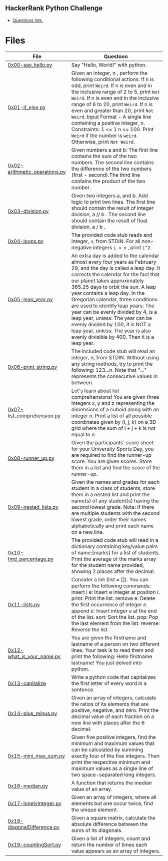 ## HackerRank Python Challenge

- [Questions link.](https://www.hackerrank.com/micahondiwa?hr_r=1)

# Files

| File                                                           | Questoon                                                                                                                                                                                                                                                                                                                                                                                                                                                                                                                                   |
| -------------------------------------------------------------- | ------------------------------------------------------------------------------------------------------------------------------------------------------------------------------------------------------------------------------------------------------------------------------------------------------------------------------------------------------------------------------------------------------------------------------------------------------------------------------------------------------------------------------------------ |
| [0x00-say_hello.py](0x00-say_hello.py)  | Say "Hello, World!" with python.|
| [0x01-if_else.py](0x01-if_else.py)  | Given an integer, n , perform the following conditional actions: If n is odd, print `Weird`. If n is even and in the inclusive range of 2 to 5, print `Not Weird`. If n is even and in the inclusive range of 6 to 20, print `Weird`. If n is even and greater than 20, print `Not Weird`. Input Format - A single line containing a positive integer, n. Constraints: 1 <= 1 n <= 100. Print `Weird` if the number is `weird`. Otherwise, print `Not Weird`.|
| [0x02-arithmetic_operations.py](0x02-arithmetic_operations.py) | Given numbers a and b: The first line contains the sum of the two numbers. The second line contains the difference of the two numbers (first - second).The third line contains the product of the two number.|
| [0x03-division.py](0x03-division.py)                           | Given two integers a, and b. Add logic to print two lines. The first line should contain the result of integer division, a // b . The second line should contain the result of float division, a / b .                                                                                                                                                                                                                                                                                                                                     |
| [0x04-loops.py](0x04-loops.py)                                 | The provided code stub reads and integer, `n`, from STDIN. For all non-negative integers `i < n` , print `i^2`.                                                                                                                                                                                                                                                                                                                                                                                                                            |
| [0x05-leap_year.py](0x05-leap_year.py)                         | An extra day is added to the calendar almost every four years as February 29, and the day is called a leap day. It corrects the calendar for the fact that our planet takes approximately 365.25 days to orbit the sun. A leap year contains a leap day. In the Gregorian calendar, three conditions are used to identify leap years: The year can be evenly divided by 4, is a leap year, unless: The year can be evenly divided by 100, it is NOT a leap year, unless: The year is also evenly divisible by 400. Then it is a leap year. |
| [0x06-print_string.py ](0x06-print_string.py)                  | The included code stub will read an integer, n, from STDIN. Without using any string methods, try to print the following: 123...n. Note that "..." represents the consecutive values in between.                                                                                                                                                                                                                                                                                                                                           |
| [0x07-list_comprehension.py](0x07-list_comprehension.py)       | Let's learn about list comprehensions! You are given three integers x, y and z representing the dimensions of a cuboid along with an integer n. Print a list of all possible coordinates given by (i, j, k) on a 3D grid where the sum of i + j + k is not equal to n.                                                                                                                                                                                                                                                                     |
| [0x08-runner_up.py](0x08-runner_up.py)                         | Given the participants' score sheet for your University Sports Day, you are required to find the runner-up score. You are given scores. Store them in a list and find the score of the runner-up.                                                                                                                                                                                                                                                                                                                                          |
| [0x09-nested_lists.py](0x09-nested_lists.py)                   | Given the names and grades for each student in a class of students, store them in a nested list and print the name(s) of any student(s) having the second lowest grade. Note: If there are multiple students with the second lowest grade, order their names alphabetically and print each name on a new line.                                                                                                                                                                                                                             |
| [0x10-find_percentage.py](0x10-find_percentage.py)             | The provided code stub will read in a dictionary containing key/value pairs of name:[marks] for a list of students. Print the average of the marks array for the student name provided, showing 2 places after the decimal.                                                                                                                                                                                                                                                                                                                |
| [0x11-lists.py](0x11-lists.py)                                 | Consider a list (list = []). You can perform the following commands: insert i e: Insert e integer at position i. print: Print the list. remove e: Delete the first occurrence of integer e. append e: Insert integer e at the end of the list. sort: Sort the list. pop: Pop the last element from the list. reverse: Reverse the list.                                                                                                                                                                                                    |
| [0x12-what_is_your_name.py](0x12-what_is_your_name.py)         | You are given the firstname and lastname of a person on two different lines. Your task is to read them and print the following: Hello firstname lastname! You just delved into python.                                                                                                                                                                                                                                                                                                                                                     |
| [0x13-capitalize](0x13-capitalize)                             | Write a python code that capitalizes the first letter of every word in a sentence.                                                                                                                                                                                                                                                                                                                                                                                                                                                         |
| [0x14-plus_minus.py](0x14-plus_minus.py)                       | Given an array of integers, calculate the ratios of its elements that are positive, negative, and zero. Print the decimal value of each fraction on a new line with places after the 6 decimal.                                                                                                                                                                                                                                                                                                                                            |
| [0x15-mini_max_sum.py](0x15-mini_max_sum.py)                   | Given five positive integers, find the minimum and maximum values that can be calculated by summing exactly four of the five integers. Then print the respective minimum and maximum values as a single line of two space-separated long integers.                                                                                                                                                                                                                                                                                         |
| [0x16-median.py](0x16-median.py)                               | A function that returns the median value of an array.                                                                                                                                                                                                                                                                                                                                                                                                                                                                                      |
| [0x17-lonelyInteger.py](0x17-lonelyInteger.py)                 | Given an array of integers, where all elements but one occur twice, find the unique element.                                                                                                                                                                                                                                                                                                                                                                                                                                               |
| [0x18-diagonalDifference.py](0x18-diagonalDifference.py)       | Given a square matrix, calculate the absolute difference between the sums of its diagonals.                                                                                                                                                                                                                                                                                                                                                                                                                                                |
| [0x19-countingSort.py](0x19-countingSort.py)                   | Given a list of integers, count and return the number of times each value appears as an array of integers.                                                                                                                                                                                                                                                                                                                                                                                                                                 |
